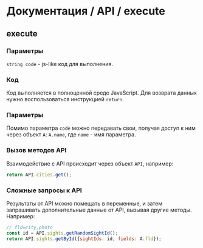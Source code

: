 # Документация / API / execute
## execute
### Параметры
`string code` - js-like код для выполнения.

### Код
Код выполняется в полноценной среде JavaScript. Для возврата данных нужно воспользоваться инструкцией `return`.

### Параметры
Помимо параметра `code` можно передавать свои, получая доступ к ним через объект `A`: `A.name`, где `name` - имя параметра.

### Вызов методов API
Взаимодействие с API происходит через объект `API`, например:
```js
return API.cities.get();
```

### Сложные запросы к API
Результаты от API можно помещать в переменные, и затем запрашивать дополнительные данные от API, вызывая другие методы. Например:
```js
// fld=city,photo
const id = API.sights.getRandomSightId();
return API.sights.getById({sightIds: id, fields: A.fld});
```
